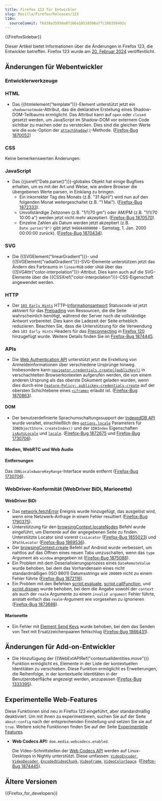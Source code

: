 ```yaml
---
title: Firefox 123 für Entwickler
slug: Mozilla/Firefox/Releases/123
l10n:
  sourceCommit: f6d38a35950a07266a18518506a7fc20b358492c
---
```


{{FirefoxSidebar}}

Dieser Artikel bietet Informationen über die Änderungen in Firefox 123, die Entwickler betreffen. Firefox 123 wurde am [20. Februar 2024](https://whattrainisitnow.com/release/?version=123) veröffentlicht.

## Änderungen für Webentwickler

### Entwicklerwerkzeuge

### HTML

- Das {{htmlelement("template")}}-Element unterstützt jetzt ein `shadowrootmode`-Attribut, das die deklarative Erstellung eines Shadow-DOM-Teilbaums ermöglicht. Das Attribut kann auf `open` oder `closed` gesetzt werden, um JavaScript im Shadow-DOM vor externem Code sichtbar zu machen oder zu verstecken. Dies sind die gleichen Werte wie die `mode`-Option der [`attachShadow()`](/de/docs/Web/API/Element/attachShadow)-Methode. ([Firefox-Bug 1870052](https://bugzil.la/1870052))

### CSS

Keine bemerkenswerten Änderungen.

### JavaScript

- Das {{jsxref("Date.parse()")}}-globales Objekt hat einige Bugfixes erhalten, um es mit der Art und Weise, wie andere Browser die übergebenen Werte parsen, in Einklang zu bringen.
  - Ein inkorrekter Tag des Monats (z.B. "31 April") wird nun auf den folgenden Monat weitergeschaltet (z.B. "1 Mai"). ([Firefox-Bug 1872333](https://bugzil.la/1872333)).
  - Unvollständige Zeitzonen (z.B. "1/1/70 gm") oder AM/PM (z.B. "1/1/70 10:00 a") werden jetzt nicht mehr akzeptiert. ([Firefox-Bug 1870570](https://bugzil.la/1870570)).
  - Einzelne Zahlen als Datum werden jetzt akzeptiert (z.B. `Date.parse("0")` gibt jetzt `946684800000` - Samstag, 1. Jan. 2000 00:00:00 zurück). ([Firefox-Bug 1870434](https://bugzil.la/1870434)).

### SVG

- Die {{SVGElement("linearGradient")}}- und {{SVGElement("radialGradient")}}-SVG-Elemente unterstützen jetzt das Ändern des Farbraums in `linearRGB` oder `sRGB` über das {{SVGAttr("color-interpolation")}}-Attribut. Dies kann auch auf die SVG-Elemente über die {{CSSXref("color-interpolation")}}-CSS-Eigenschaft angewendet werden.

### HTTP

- Der [`103 Early Hints`](/de/docs/Web/HTTP/Status/103) HTTP-[Informationsantwort](/de/docs/Web/HTTP/Status#information_responses) Statuscode ist jetzt aktiviert für das [Preloading](/de/docs/Web/HTML/Attributes/rel/preload) von Ressourcen, die die Seite wahrscheinlich benötigt, während der Server noch die vollständige Antwort vorbereitet. Dies kann die Ladezeit der Seite erheblich reduzieren. Beachten Sie, dass die Unterstützung für die Verwendung des `103 Early Hints` Headers für das [Preconnecting](/de/docs/Web/HTML/Attributes/rel/preconnect) in [Firefox 120](/de/docs/Mozilla/Firefox/Releases/120#http) hinzugefügt wurde. Weitere Details finden Sie im [Firefox-Bug 1874445](https://bugzil.la/1874445).

### APIs

- Die [Web Authentication API](/de/docs/Web/API/Web_Authentication_API) unterstützt jetzt die Erstellung von Anmeldeinformationen über verschiedene Ursprünge hinweg. Insbesondere kann [`navigator.credentials.create({publicKey})`](/de/docs/Web/API/CredentialsContainer/create) in verschachtelten Browserkontexten aufgerufen werden, die von einem anderen Ursprung als das oberste Dokument geladen wurden, wenn dies durch eine [`Feature-Policy: publickey-credentials-create`](/de/docs/Web/HTTP/Headers/Permissions-Policy/publickey-credentials-create) auf der obersten Schichtebene eines [`<iframe>`](/de/docs/Web/HTML/Element/iframe#allow) erlaubt ist. ([Firefox-Bug 1870863](https://bugzil.la/1870863)).

#### DOM

- Der benutzerdefinierte Sprachumschaltungssupport der [IndexedDB API](/de/docs/Web/API/IndexedDB_API) wurde veraltet, einschließlich des [`options.locale`](/de/docs/Web/API/IDBObjectStore/createIndex#locale) Parameters für `IDBObjectStore.createIndex()` und der `IDBIndex` Eigenschaften [`isAutoLocale`](/de/docs/Web/API/IDBIndex/isAutoLocale) und [`locale`](/de/docs/Web/API/IDBIndex/locale). ([Firefox-Bug 1872675](https://bugzil.la/1872675) und [Firefox-Bug 1730706](https://bugzil.la/1730706)).

#### Medien, WebRTC und Web Audio

#### Entfernungen

Das `IDBLocaleAwareKeyRange`-Interface wurde entfernt ([Firefox-Bug 1730706](https://bugzil.la/1730706)).

### WebDriver-Konformität (WebDriver BiDi, Marionette)

#### WebDriver BiDi

- Das [network.fetchError](https://w3c.github.io/webdriver-bidi/#event-network-fetchError) Ereignis wurde hinzugefügt, das ausgelöst wird, wenn eine Netzwerk-Anfrage in einem Fehler resultiert ([Firefox-Bug 1790375](https://bugzil.la/1790375)).
- Unterstützung für den [browsingContext.locateNodes](https://w3c.github.io/webdriver-bidi/#commands-browsingcontextlocatenodes) Befehl wurde eingeführt, um Elemente auf der angegebenen Seite zu finden. Unterstützte Locator sind vorerst `CssLocator` ([Firefox-Bug 1855023](https://bugzil.la/1855023)) und `XPathLocator` ([Firefox-Bug 1869536](https://bugzil.la/1869536)).
- Der [browsingContext.create](https://w3c.github.io/webdriver-bidi/#command-browsingContext-create) Befehl auf Android wurde verbessert, um nahtlos auf das Öffnen eines neuen Tabs umzuschalten, wenn das `type` Argument als `window` angegeben ist ([Firefox-Bug 1875086](https://bugzil.la/1875086)).
- Ein Problem mit dem Deserialisierungsprozess eines `DateRemoteValue` wurde behoben, bei dem das Vorhandensein eines nicht standardmäßigen (ISO 8601) Datumsstrings wie `200009` nicht zu einem Fehler führte ([Firefox-Bug 1872116](https://bugzil.la/1872116)).
- Ein Problem mit den Befehlen [script.evaluate](https://w3c.github.io/webdriver-bidi/#command-script-evaluate), [script.callFunction](https://w3c.github.io/webdriver-bidi/#command-script-callFunction), und [script.disown](https://w3c.github.io/webdriver-bidi/#command-script-disown) wurde behoben, bei dem die Angabe sowohl der `context` als auch der `realm` Argumente zu einem `invalid argument` Fehler führte, anstatt einfach das `realm`-Argument wie vorgesehen zu ignorieren ([Firefox-Bug 1873688](https://bugzil.la/1873688)).

#### Marionette

- Ein Fehler mit [Element Send Keys](https://w3c.github.io/webdriver/#element-send-keys) wurde behoben, bei dem das Senden von Text mit Ersatzzeichenpaaren fehlschlug ([Firefox-Bug 1866431](https://bugzil.la/1866431)).

## Änderungen für Add-on-Entwickler

- Die Hinzufügung der {{WebExtAPIRef("contextualIdentities.move")}} Funktion ermöglicht es, Elemente in der Liste der kontextuellen Identitäten zu verschieben. Diese Funktion ermöglicht es Erweiterungen, die Reihenfolge, in der kontextuelle Identitäten in der Benutzeroberfläche angezeigt werden, anzupassen ([Firefox-Bug 1333395](https://bugzil.la/1333395)).

## Experimentelle Web-Features

Diese Funktionen sind neu in Firefox 123 eingeführt, aber standardmäßig deaktiviert. Um mit ihnen zu experimentieren, suchen Sie auf der Seite `about:config` nach der entsprechenden Einstellung und setzen Sie sie auf `true`. Weitere solche Funktionen finden Sie auf der Seite [Experimentelle Features](/de/docs/Mozilla/Firefox/Experimental_features).

- **Web Codecs API:** `dom.media.webcodecs.enabled`.

  Die Video-Schnittstellen der [Web Codecs API](/de/docs/Web/API/WebCodecs_API) werden auf Linux-Desktops in Nightly unterstützt.
  Diese umfassen: [`VideoEncoder`](/de/docs/Web/API/VideoEncoder), [`VideoDecoder`](/de/docs/Web/API/VideoDecoder), [`EncodedVideoChunk`](/de/docs/Web/API/EncodedVideoChunk), [`VideoFrame`](/de/docs/Web/API/VideoFrame), [`VideoColorSpace`](/de/docs/Web/API/VideoColorSpace).
  ([Firefox-Bug 1874445](https://bugzil.la/1874445)).

## Ältere Versionen

{{Firefox_for_developers}}
